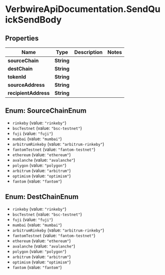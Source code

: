 # VerbwireApiDocumentation.SendQuickSendBody

## Properties
Name | Type | Description | Notes
------------ | ------------- | ------------- | -------------
**sourceChain** | **String** |  | 
**destChain** | **String** |  | 
**tokenId** | **String** |  | 
**sourceAddress** | **String** |  | 
**recipientAddress** | **String** |  | 

<a name="SourceChainEnum"></a>
## Enum: SourceChainEnum

* `rinkeby` (value: `"rinkeby"`)
* `bscTestnet` (value: `"bsc-testnet"`)
* `fuji` (value: `"fuji"`)
* `mumbai` (value: `"mumbai"`)
* `arbitrumRinkeby` (value: `"arbitrum-rinkeby"`)
* `fantomTestnet` (value: `"fantom-testnet"`)
* `ethereum` (value: `"ethereum"`)
* `avalanche` (value: `"avalanche"`)
* `polygon` (value: `"polygon"`)
* `arbitrum` (value: `"arbitrum"`)
* `optimism` (value: `"optimism"`)
* `fantom` (value: `"fantom"`)


<a name="DestChainEnum"></a>
## Enum: DestChainEnum

* `rinkeby` (value: `"rinkeby"`)
* `bscTestnet` (value: `"bsc-testnet"`)
* `fuji` (value: `"fuji"`)
* `mumbai` (value: `"mumbai"`)
* `arbitrumRinkeby` (value: `"arbitrum-rinkeby"`)
* `fantomTestnet` (value: `"fantom-testnet"`)
* `ethereum` (value: `"ethereum"`)
* `avalanche` (value: `"avalanche"`)
* `polygon` (value: `"polygon"`)
* `arbitrum` (value: `"arbitrum"`)
* `optimism` (value: `"optimism"`)
* `fantom` (value: `"fantom"`)

